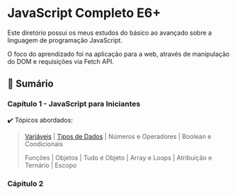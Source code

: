 # JavaScript Completo E6+

Este diretório possui os meus estudos do básico ao avançado sobre a linguagem de programação JavaScript.

O foco do aprendizado foi na aplicação para a web, através de manipulação do DOM e requisições via Fetch API.

## :notebook_with_decorative_cover: Sumário

### Capítulo 1 - JavaScript para Iniciantes

:heavy_check_mark: Tópicos abordados:

> [Variáveis](https://github.com/RomualdoBorges/javascript/blob/main/js-para-iniciantes/script.js) | [Tipos de Dados](https://github.com/RomualdoBorges/javascript/blob/main/js-para-iniciantes/tipos-de-dados.js) | Números e Operadores | Boolean e Condicionais
>
> Funções | Objetos | Tudo é Objeto | Array e Loops | Atribuição e Ternário | Escopo

### Cápitulo 2

